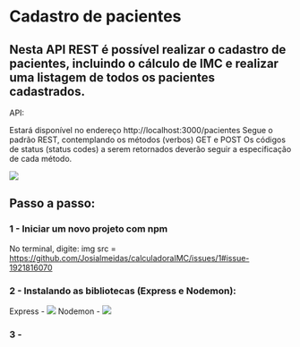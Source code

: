 # Cadastro de pacientes
## Nesta API REST é possível realizar o cadastro de pacientes, incluindo o cálculo de IMC e realizar uma listagem de todos os pacientes cadastrados.

API:

Estará disponível no endereço http://localhost:3000/pacientes
Segue o padrão REST, contemplando os métodos (verbos) GET e POST
Os códigos de status (status codes) a serem retornados deverão seguir a especificação de cada método.

<img src = https://github.com/Josialmeidas/calculadoraIMC/issues/1#issuecomment-1742937436>

## Passo a passo:

### 1 - Iniciar um novo projeto com npm
No terminal, digite: img src = <https://github.com/Josialmeidas/calculadoraIMC/issues/1#issue-1921816070>

### 2 - Instalando as bibliotecas (Express e Nodemon):
Express - <img src = https://github.com/Josialmeidas/calculadoraIMC/issues/1#issuecomment-1742921091>
Nodemon - <img src = https://github.com/Josialmeidas/calculadoraIMC/issues/1#issuecomment-1742922809>

### 3 -

